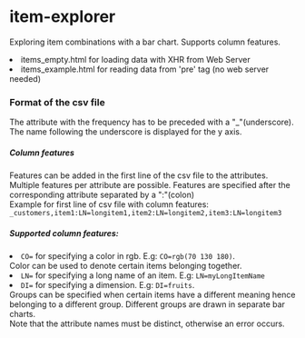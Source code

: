 # item-explorer
Exploring item combinations with a bar chart.
Supports column features.

<li>items_empty.html for loading data with XHR from Web Server
<li>items_example.html for reading data from 'pre' tag (no web server needed)

<h3>Format of the csv file</h3>
<p>
The attribute with the frequency has to be preceded with a "_"(underscore).
The name following the underscore is displayed for the y axis.
</p>
<p>
<h5>Column features</h5>
Features can be added in the first line of the csv file to the attributes.
Multiple features per attribute are possible. Features are specified after the corresponding attribute separated by a ":"(colon)
<br>
Example for first line of csv file with column features:
<code>_customers,item1:LN=longitem1,item2:LN=longitem2,item3:LN=longitem3</code>


<h5>Supported column features:</h5>
<li><code>CO=</code> for specifying a color in rgb. E.g: <code>CO=rgb(70 130 180)</code>. <br>Color can be used to denote certain items belonging together.
<li><code>LN=</code> for specifying a long name of an item. E.g: <code>LN=myLongItemName</code>
<li><code>DI=</code> for specifying a dimension. E.g: <code>DI=fruits</code>. <br>Groups can be specified when certain items have a different meaning hence belonging to a different group. Different groups are drawn in separate bar charts.
<br>Note that the attribute names must be distinct, otherwise an error occurs.
</p>
